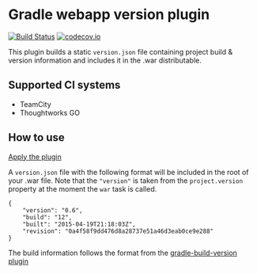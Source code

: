 Gradle webapp version plugin
============================

[![Build Status](https://travis-ci.org/LittleMikeDev/gradle-webapp-version.svg?branch=master)](https://travis-ci.org/LittleMikeDev/gradle-webapp-version)
[![codecov.io](http://codecov.io/github/LittleMikeDev/gradle-webapp-version/coverage.svg?branch=master)](http://codecov.io/github/LittleMikeDev/gradle-webapp-version?branch=master)

This plugin builds a static `version.json` file containing project build & version information and includes it in the
.war distributable.

Supported CI systems
--------------------

* TeamCity
* Thoughtworks GO

How to use
----------

[Apply the plugin](https://plugins.gradle.org/plugin/uk.co.littlemike.webapp-version-plugin)

A `version.json` file with the following format will be included in the root of your .war file. Note that the `"version"`
is taken from the `project.version` property at the moment the `war` task is called.

```
{
    "version": "0.6",
    "build": "12",
    "built": "2015-04-19T21:18:03Z",
    "revision": "0a4f58f9dd476d8a28737e51a46d3eab0ce9e288"
}
```

The build information follows the format from the [gradle-build-version plugin](https://github.com/LittleMikeDev/gradle-build-version)